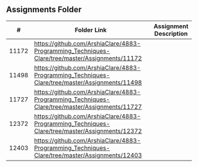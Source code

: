 ##  Assignments Folder

|   #   | Folder Link | Assignment Description |
| :---: | ----------- | ---------------------- |
|11172  |https://github.com/ArshiaClare/4883-Programming_Techniques-Clare/tree/master/Assignments/11172             |                        |
|11498  |https://github.com/ArshiaClare/4883-Programming_Techniques-Clare/tree/master/Assignments/11498       |                        |
|11727  |https://github.com/ArshiaClare/4883-Programming_Techniques-Clare/tree/master/Assignments/11727     |                        |
|12372  |https://github.com/ArshiaClare/4883-Programming_Techniques-Clare/tree/master/Assignments/12372     |                        |
|12403  |https://github.com/ArshiaClare/4883-Programming_Techniques-Clare/tree/master/Assignments/12403 |                        |
